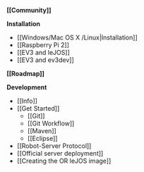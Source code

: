 **[[Community]]**

**Installation**
* [[Windows/Mac OS X /Linux|Installation]]
* [[Raspberry Pi 2]]
* [[EV3 and leJOS]]
* [[EV3 and ev3dev]]

**[[Roadmap]]**

**Development**
* [[Info]]
* [[Get Started]]
  * [[Git]]
  * [[Git Workflow]]
  * [[Maven]]
  * [[Eclipse]]
* [[Robot-Server Protocol]]
* [[Official server deployment]]
* [[Creating the OR leJOS image]]